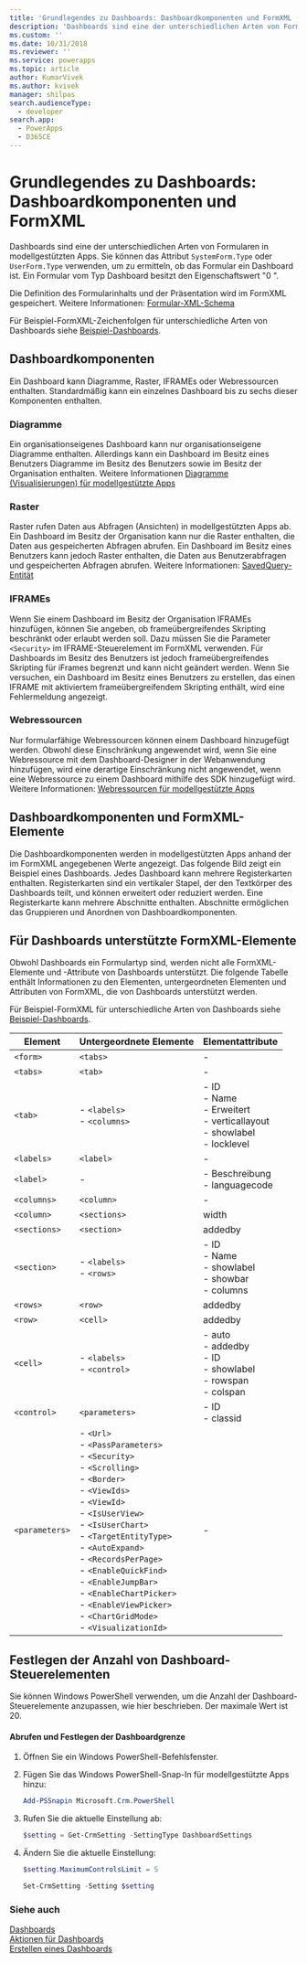 ```yaml
---
title: 'Grundlegendes zu Dashboards: Dashboardkomponenten und FormXML (modellgestützte Apps) | Microsoft Docs'
description: 'Dashboards sind eine der unterschiedlichen Arten von Formularen in modellgestützten Apps. Sie können das Attribut SystemForm.Typ oder UserForm.Type verwenden, um zu ermitteln, ob das Formular ein Dashboard ist.'
ms.custom: ''
ms.date: 10/31/2018
ms.reviewer: ''
ms.service: powerapps
ms.topic: article
author: KumarVivek
ms.author: kvivek
manager: shilpas
search.audienceType:
  - developer
search.app:
  - PowerApps
  - D365CE
---
```

# <a name="understand-dashboards-dashboard-components-and-formxml"></a>Grundlegendes zu Dashboards: Dashboardkomponenten und FormXML

<!-- https://docs.microsoft.com/en-us/dynamics365/customer-engagement/developer/customize-dev/understand-dashboards-dashboard-components-formxml -->

Dashboards sind eine der unterschiedlichen Arten von Formularen in modellgestützten Apps. Sie können das Attribut `SystemForm.Type` oder `UserForm.Type` verwenden, um zu ermitteln, ob das Formular ein Dashboard ist. Ein Formular vom Typ Dashboard besitzt den Eigenschaftswert "0 ".  

 Die Definition des Formularinhalts und der Präsentation wird im FormXML gespeichert. Weitere Informationen: [Formular-XML-Schema](form-xml-schema.md)  

 Für Beispiel-FormXML-Zeichenfolgen für unterschiedliche Arten von Dashboards siehe [Beispiel-Dashboards](sample-dashboards.md).  

<a name="DashboardComponents"></a>   
## <a name="dashboard-components"></a>Dashboardkomponenten  
 Ein Dashboard kann Diagramme, Raster, IFRAMEs oder Webressourcen enthalten. Standardmäßig kann ein einzelnes Dashboard bis zu sechs dieser Komponenten enthalten.  

<!-- In the [!INCLUDE[pn_dynamics_crm](../../includes/pn-dynamics-crm.md)] on-premises version, you can change the number of components to be displayed on a dashboard using [!INCLUDE[pn_PowerShell](../../includes/pn-powershell.md)]. More information: [Set the Number of Dashboard Controls](understand-dashboards-dashboard-components-formxml.md#set_controls_limit)-->

<!--[!INCLUDE[cc_sdk_onpremises_note](../../includes/cc-sdk-onpremises-note.md)]-->

### <a name="charts"></a>Diagramme  
 Ein organisationseigenes Dashboard kann nur organisationseigene Diagramme enthalten. Allerdings kann ein Dashboard im Besitz eines Benutzers Diagramme im Besitz des Benutzers sowie im Besitz der Organisation enthalten. Weitere Informationen [Diagramme (Visualisierungen) für modellgestützte Apps](view-data-with-visualizations-charts.md)  

### <a name="grids"></a>Raster  
 Raster rufen Daten aus Abfragen (Ansichten) in modellgestützten Apps ab. Ein Dashboard im Besitz der Organisation kann nur die Raster enthalten, die Daten aus gespeicherten Abfragen abrufen. Ein Dashboard im Besitz eines Benutzers kann jedoch Raster enthalten, die Daten aus Benutzerabfragen und gespeicherten Abfragen abrufen. Weitere Informationen: [SavedQuery-Entität](../common-data-service/reference/entities/savedquery.md) 

### <a name="iframes"></a>IFRAMEs  
 Wenn Sie einem Dashboard im Besitz der Organisation IFRAMEs hinzufügen, können Sie angeben, ob frameübergreifendes Skripting beschränkt oder erlaubt werden soll. Dazu müssen Sie die Parameter `<Security>` im IFRAME-Steuerelement im FormXML verwenden. Für Dashboards im Besitz des Benutzers ist jedoch frameübergreifendes Skripting für iFrames begrenzt und kann nicht geändert werden. Wenn Sie versuchen, ein Dashboard im Besitz eines Benutzers zu erstellen, das einen IFRAME mit aktiviertem frameübergreifendem Skripting enthält, wird eine Fehlermeldung angezeigt.  

### <a name="web-resources"></a>Webressourcen  
 Nur formularfähige Webressourcen können einem Dashboard hinzugefügt werden. Obwohl diese Einschränkung angewendet wird, wenn Sie eine Webressource mit dem Dashboard-Designer in der Webanwendung hinzufügen, wird eine derartige Einschränkung nicht angewendet, wenn eine Webressource zu einem Dashboard mithilfe des SDK hinzugefügt wird. Weitere Informationen: [Webressourcen für modellgestützte Apps](web-resources.md)

<a name="DashboardComponentsandFormXML"></a>   
## <a name="dashboard-components-and-formxml-elements"></a>Dashboardkomponenten und FormXML-Elemente  
 Die Dashboardkomponenten werden in modellgestützten Apps anhand der im FormXML angegebenen Werte angezeigt. Das folgende Bild zeigt ein Beispiel eines Dashboards. Jedes Dashboard kann mehrere Registerkarten enthalten. Registerkarten sind ein vertikaler Stapel, der den Textkörper des Dashboards teilt, und können erweitert oder reduziert werden. Eine Registerkarte kann mehrere Abschnitte enthalten. Abschnitte ermöglichen das Gruppieren und Anordnen von Dashboardkomponenten. 

 <!-- TODO: image not found ![Dashboard components layout](../media/crm-v5s-dashboards-components.png "Dashboard components layout")   -->

<a name="SupportedFormXMLElements"></a>   
## <a name="formxml-elements-supported-for-dashboards"></a>Für Dashboards unterstützte FormXML-Elemente  
 Obwohl Dashboards ein Formulartyp sind, werden nicht alle FormXML-Elemente und -Attribute von Dashboards unterstützt. Die folgende Tabelle enthält Informationen zu den Elementen, untergeordneten Elementen und Attributen von FormXML, die von Dashboards unterstützt werden.

 Für Beispiel-FormXML für unterschiedliche Arten von Dashboards siehe [Beispiel-Dashboards](sample-dashboards.md).  


|    Element     |                                                                                                                                                                                                                          Untergeordnete Elemente                                                                                                                                                                                                                          |                                          Elementattribute                                          |
|----------------|------------------------------------------------------------------------------------------------------------------------------------------------------------------------------------------------------------------------------------------------------------------------------------------------------------------------------------------------------------------------------------------------------------------------------------------------------------------|------------------------------------------------------------------------------------------------------|
|    `<form>`    |                                                                                                                                                                                                                             `<tabs>`                                                                                                                                                                                                                             |                                                  -                                                   |
|    `<tabs>`    |                                                                                                                                                                                                                             `<tab>`                                                                                                                                                                                                                              |                                                  -                                                   |
|    `<tab>`     |                                                                                                                                                                                                               -   `<labels>`<br />-   `<columns>`                                                                                                                                                                                                                | -   ID<br />-   Name<br />-   Erweitert<br />-   verticallayout<br />-   showlabel<br />-   locklevel |
|   `<labels>`   |                                                                                                                                                                                                                            `<label>`                                                                                                                                                                                                                             |                                                  -                                                   |
|   `<label>`    |                                                                                                                                                                                                                                -                                                                                                                                                                                                                                 |                                -   Beschreibung<br />-   languagecode                                 |
|  `<columns>`   |                                                                                                                                                                                                                            `<column>`                                                                                                                                                                                                                            |                                                  -                                                   |
|   `<column>`   |                                                                                                                                                                                                                           `<sections>`                                                                                                                                                                                                                           |                                                width                                                 |
|  `<sections>`  |                                                                                                                                                                                                                           `<section>`                                                                                                                                                                                                                            |                                               addedby                                                |
|  `<section>`   |                                                                                                                                                                                                                 -   `<labels>`<br />-   `<rows>`                                                                                                                                                                                                                 |              -   ID<br />-   Name<br />-   showlabel<br />-   showbar<br />-   columns               |
|    `<rows>`    |                                                                                                                                                                                                                             `<row>`                                                                                                                                                                                                                              |                                               addedby                                                |
|    `<row>`     |                                                                                                                                                                                                                             `<cell>`                                                                                                                                                                                                                             |                                               addedby                                                |
|    `<cell>`    |                                                                                                                                                                                                               -   `<labels>`<br />-   `<control>`                                                                                                                                                                                                                |      -   auto<br />-   addedby<br />-   ID<br />-   showlabel<br />-   rowspan<br />-   colspan      |
|  `<control>`   |                                                                                                                                                                                                                          `<parameters>`                                                                                                                                                                                                                          |                                       -   ID<br />-   classid                                        |
| `<parameters>` | -   `<Url>`<br />-  `<PassParameters>`<br />-   `<Security>`<br />-   `<Scrolling>`<br />-   `<Border>`<br />-   `<ViewIds>`<br />-   `<ViewId>`<br />-   `<IsUserView>`<br />-   `<IsUserChart>`<br />-   `<TargetEntityType>`<br />-   `<AutoExpand>`<br />-   `<RecordsPerPage>`<br />-   `<EnableQuickFind>`<br />-   `<EnableJumpBar>`<br />-   `<EnableChartPicker>`<br />-   `<EnableViewPicker>`<br />-   `<ChartGridMode>`<br />-   `<VisualizationId>` |                                                  -                                                   |

<a name="set_controls_limit"></a>   
## <a name="set-the-number-of-dashboard-controls"></a>Festlegen der Anzahl von Dashboard-Steuerelementen  
 Sie können Windows PowerShell verwenden, um die Anzahl der Dashboard-Steuerelemente anzupassen, wie hier beschrieben. Der maximale Wert ist 20.  

#### <a name="to-retrieve-and-set-the-dashboard-limit"></a>Abrufen und Festlegen der Dashboardgrenze  

1. Öffnen Sie ein Windows PowerShell-Befehlsfenster.  

2. Fügen Sie das Windows PowerShell-Snap-In für modellgestützte Apps hinzu:  

   ```powershell  
   Add-PSSnapin Microsoft.Crm.PowerShell  
   ```  

3. Rufen Sie die aktuelle Einstellung ab:  

   ```powershell  
   $setting = Get-CrmSetting -SettingType DashboardSettings  
   ```  

4. Ändern Sie die aktuelle Einstellung:  

   ```powershell  
   $setting.MaximumControlsLimit = 5  
   ```  

   ```powershell  
   Set-CrmSetting -Setting $setting  
   ```  

### <a name="see-also"></a>Siehe auch  
 [Dashboards](analyze-data-with-dashboards.md)   
 [Aktionen für Dashboards](actions-dashboards.md)   
 [Erstellen eines Dashboards](create-dashboard.md)   
